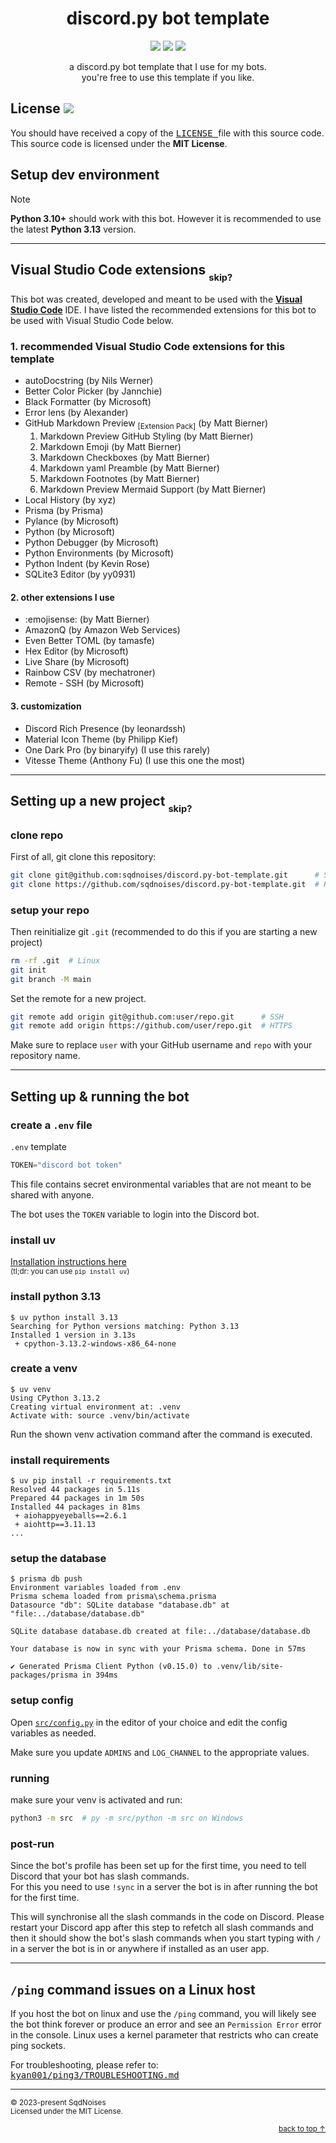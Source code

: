 <div align="center">

# discord.py bot template

[![](https://img.shields.io/badge/Python-3.10+-FFD43B?labelColor=306998&style=for-the-badge&logo=python&logoColor=white)](https://python.org)
[![](https://img.shields.io/badge/License-MIT-009900?style=for-the-badge&labelColor=111111)](LICENSE)
[![](https://img.shields.io/badge/code_style-black-000000?style=for-the-badge&labelColor=FFFFFF)](https://github.com/psf/black)

a discord.py bot template that I use for my bots.\
you're free to use this template if you like.

</div>

## License [![](https://img.shields.io/badge/MIT-009900)](LICENSE)
You should have received a copy of the [<kbd> LICENSE </kbd>](LICENSE) file with this source code.\
This source code is licensed under the **MIT License**.

## Setup dev environment
> [!NOTE]
> **Python 3.10+** should work with this bot. However it is recommended to use the latest **Python 3.13** version.

---

## Visual Studio Code extensions [<sub><sub>skip?</sub></sub>](#setting-up-a-new-project-skip)
This bot was created, developed and meant to be used with the [**Visual Studio Code**](https://code.visualstudio.com/) IDE. I have listed the recommended extensions for this bot to be used with Visual Studio Code below.

### 1. recommended Visual Studio Code extensions for this template
- autoDocstring (by Nils Werner)
- Better Color Picker (by Jannchie)
- Black Formatter (by Microsoft)
- Error lens (by Alexander)
- GitHub Markdown Preview <sub>[Extension Pack]</sub> (by Matt Bierner)
  1. Markdown Preview GitHub Styling (by Matt Bierner)
  2. Markdown Emoji (by Matt Bierner)
  3. Markdown Checkboxes (by Matt Bierner)
  4. Markdown yaml Preamble (by Matt Bierner)
  5. Markdown Footnotes (by Matt Bierner)
  6. Markdown Preview Mermaid Support (by Matt Bierner)
- Local History (by xyz)
- Prisma (by Prisma)
- Pylance (by Microsoft)
- Python (by Microsoft)
- Python Debugger (by Microsoft)
- Python Environments (by Microsoft)
- Python Indent (by Kevin Rose)
- SQLite3 Editor (by yy0931)

#### 2. other extensions I use
- :emojisense: (by Matt Bierner)
- AmazonQ (by Amazon Web Services)
- Even Better TOML (by tamasfe)
- Hex Editor (by Microsoft)
- Live Share (by Microsoft)
- Rainbow CSV (by mechatroner)
- Remote - SSH (by Microsoft)

#### 3. customization
- Discord Rich Presence (by leonardssh)
- Material Icon Theme (by Philipp Kief)
- One Dark Pro (by binaryify) (I use this rarely)
- Vitesse Theme (Anthony Fu) (I use this one the most)

---

## Setting up a new project [<sub><sub>skip?</sub></sub>](#setting-up--running-the-bot)

### clone repo
First of all, git clone this repository:
```bash
git clone git@github.com:sqdnoises/discord.py-bot-template.git      # SSH
git clone https://github.com/sqdnoises/discord.py-bot-template.git  # HTTPS
```

### setup your repo
Then reinitialize git `.git` (recommended to do this if you are starting a new project)
```bash
rm -rf .git  # Linux
git init
git branch -M main
```

Set the remote for a new project.
```bash
git remote add origin git@github.com:user/repo.git      # SSH
git remote add origin https://github.com/user/repo.git  # HTTPS
```

Make sure to replace `user` with your GitHub username and `repo` with your repository name.

---

## Setting up & running the bot

### create a `.env` file
`.env` template
```python
TOKEN="discord bot token"
```

This file contains secret environmental variables that are not meant to be shared with anyone.

The bot uses the `TOKEN` variable to login into the Discord bot.

### install uv
[Installation instructions here](https://github.com/astral-sh/uv#installation)\
<sub>(tl;dr: you can use `pip install uv`)</sub>

### install python 3.13
```console
$ uv python install 3.13
Searching for Python versions matching: Python 3.13
Installed 1 version in 3.13s
 + cpython-3.13.2-windows-x86_64-none
```

### create a venv
```console
$ uv venv
Using CPython 3.13.2
Creating virtual environment at: .venv
Activate with: source .venv/bin/activate
```

Run the shown venv activation command after the command is executed.

### install requirements
```console
$ uv pip install -r requirements.txt
Resolved 44 packages in 5.11s
Prepared 44 packages in 1m 50s
Installed 44 packages in 81ms
 + aiohappyeyeballs==2.6.1
 + aiohttp==3.11.13
...
```

### setup the database
```console
$ prisma db push
Environment variables loaded from .env
Prisma schema loaded from prisma\schema.prisma
Datasource "db": SQLite database "database.db" at "file:../database/database.db"

SQLite database database.db created at file:../database/database.db

Your database is now in sync with your Prisma schema. Done in 57ms

✔ Generated Prisma Client Python (v0.15.0) to .venv/lib/site-packages/prisma in 394ms
```

### setup config
Open [`src/config.py`](src/config.py) in the editor of your choice and edit the config variables as needed.

Make sure you update `ADMINS` and `LOG_CHANNEL` to the appropriate values.

### running
make sure your venv is activated and run:
```bash
python3 -m src  # py -m src/python -m src on Windows
```

### post-run
Since the bot's profile has been set up for the first time, you need to tell Discord that your bot has slash commands.\
For this you need to use `!sync` in a server the bot is in after running the bot for the first time.

This will synchronise all the slash commands in the code on Discord. Please restart your Discord app after this step to refetch all slash commands and then it should show the bot's slash commands when you start typing with `/` in a server the bot is in or anywhere if installed as an user app.

---

## `/ping` command issues on a Linux host
If you host the bot on linux and use the `/ping` command, you will likely see the bot think forever or produce an error and see an `Permission Error` error in the console.
Linux uses a kernel parameter that restricts who can create ping sockets.

For troubleshooting, please refer to: [<kbd> kyan001/ping3/TROUBLESHOOTING.md </kbd>](https://github.com/kyan001/ping3/blob/master/TROUBLESHOOTING.md)

---

<sub>© 2023-present SqdNoises<br>
Licensed under the MIT License.</sub>
<div align="right"><sub><a href="#top">back to top ↑</a></sub></div>
